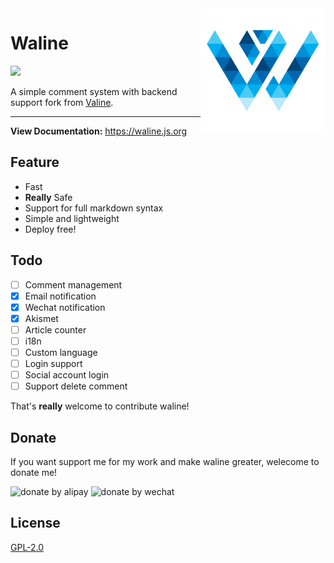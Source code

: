 
<img src="./assets/waline.png" width='200' align="right" />

# Waline

![](https://img.shields.io/npm/v/@waline/client?color=blue&logo=npm&style=flat-square)   

A simple comment system with backend support fork from [Valine](https://valine.js.org). 

------------------------------

**View Documentation:** <https://waline.js.org>

## Feature

- Fast
- **Really** Safe
- Support for full markdown syntax
- Simple and lightweight
- Deploy free!


## Todo

- [ ] Comment management
- [x] Email notification
- [x] Wechat notification
- [x] Akismet 
- [ ] Article counter
- [ ] i18n
- [ ] Custom language
- [ ] Login support
- [ ] Social account login
- [ ] Support delete comment

That's **really** welcome to contribute waline!

## Donate

If you want support me for my work and make waline greater, welecome to donate me!

<div class="donate-qrcode">
<img width="300" src="https://p5.ssl.qhimg.com/t013f422b5b319becbb.png" alt="donate by alipay" /> <img width="300" src="https://p4.ssl.qhimg.com/t0142965a40989b8d7a.png" alt="donate by wechat" />
</div>

## License
[GPL-2.0](https://github.com/lizheming/Waline/blob/master/LICENSE)

